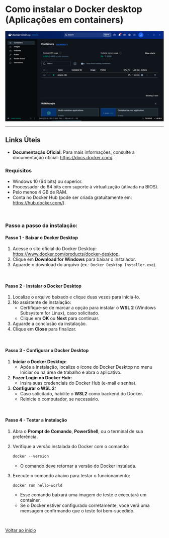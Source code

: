 # Como instalar o Docker desktop (Aplicações em containers)

<img src="/docs/img/docker.png" width="800" alt="Logo do N8N">

---

## **Links Úteis**

- **Documentação Oficial:** Para mais informações, consulte a documentação oficial: https://docs.docker.com/.

### **Requisitos**

- Windows 10 (64 bits) ou superior.
- Processador de 64 bits com suporte à virtualização (ativada na BIOS).
- Pelo menos 4 GB de RAM.
- Conta no Docker Hub (pode ser criada gratuitamente em: https://hub.docker.com/).

<br>

### Passo a passo da instalação:

#### Passo 1 - Baixar o Docker Desktop

1. Acesse o site oficial do Docker Desktop: https://www.docker.com/products/docker-desktop.
2. Clique em **Download for Windows** para baixar o instalador.
3. Aguarde o download do arquivo (ex.: `Docker Desktop Installer.exe`).

<br>

#### Passo 2 - Instalar o Docker Desktop

1. Localize o arquivo baixado e clique duas vezes para iniciá-lo.
2. No assistente de instalação:
    - Certifique-se de marcar a opção para instalar o **WSL 2** (Windows Subsystem for Linux), caso solicitado.
    - Clique em **OK** ou **Next** para continuar.
3. Aguarde a conclusão da instalação.
4. Clique em **Close** para finalizar.

<br>

#### Passo 3 - Configurar o Docker Desktop

1. **Iniciar o Docker Desktop:**
    - Após a instalação, localize o ícone do Docker Desktop no menu Iniciar ou na área de trabalho e abra o aplicativo.
2. **Fazer Login no Docker Hub:**
    - Insira suas credenciais do Docker Hub (e-mail e senha).
3. **Configurar o WSL 2:**
    - Caso solicitado, habilite o **WSL2** como backend do Docker.
    - Reinicie o computador, se necessário.

<br>

#### Passo 4 - Testar a Instalação

1. Abra o **Prompt de Comando**, **PowerShell**, ou o terminal de sua preferência.
2. Verifique a versão instalada do Docker com o comando:
    
    ```powershell
    docker --version
    ```
    
    - O comando deve retornar a versão do Docker instalada.
3. Execute o comando abaixo para testar o funcionamento:
    
    ```powershell
    docker run hello-world
    ```
    
    - Esse comando baixará uma imagem de teste e executará um container.
    - Se o Docker estiver configurado corretamente, você verá uma mensagem confirmando que o teste foi bem-sucedido.

<br>

[Voltar ao inicio](/)